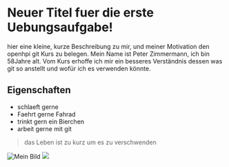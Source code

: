 # Neuer Titel fuer die erste Uebungsaufgabe!
hier eine kleine, kurze Beschreibung zu mir, und meiner Motivation den openhpi git Kurs zu belegen.
Mein Name ist Peter Zimmermann, ich bin 58Jahre alt. Vom Kurs erhoffe ich mir ein besseres Verständnis dessen was git so anstellt und wofür ich es verwenden könnte.

## Eigenschaften
* schlaeft gerne
* Faehrt gerne Fahrad
* trinkt gern ein Bierchen
* arbeit gerne mit git

> das Leben ist zu kurz um es zu verschwenden

![Mein Bild](https://avatars0.githubusercontent.com/u/3855073?s=60&v=4)
<img src="https://avatars0.githubusercontent.com/u/3855073?s=60&v=4"/>

